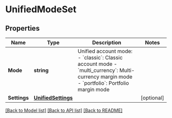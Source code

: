 # UnifiedModeSet

## Properties

Name | Type | Description | Notes
------------ | ------------- | ------------- | -------------
**Mode** | **string** | Unified account mode:  - &#x60;classic&#x60;: Classic account mode - &#x60;multi_currency&#x60;: Multi-currency margin mode - &#x60;portfolio&#x60;: Portfolio margin mode  | 
**Settings** | [**UnifiedSettings**](UnifiedSettings.md) |  | [optional] 

[[Back to Model list]](../README.md#documentation-for-models) [[Back to API list]](../README.md#documentation-for-api-endpoints) [[Back to README]](../README.md)


